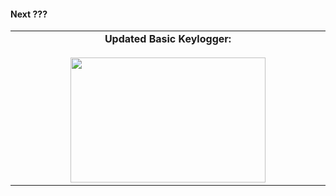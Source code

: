 <!--#### Loading...-->
#### Next ???
<!--Currently working on basic keylogger:-->
<table>
    <tbody>
        <tr valign="top">
			<td width="30%" align="center">
				<span><strong>Updated Basic Keylogger:</strong></span><br><br>
				<img height="200px" src="https://media.giphy.com/media/13rQ7rrTrvZXlm/giphy.gif"  width="80%">
			</td>
    </tbody>
</table>
